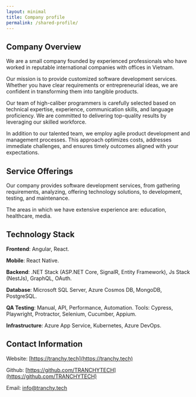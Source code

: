 ```yaml
---
layout: minimal
title: Company profile
permalink: /shared-profile/
---
```


## Company Overview

We are a small company founded by experienced professionals who have worked in reputable international companies with offices in Vietnam.

Our mission is to provide customized software development services. Whether you have clear requirements or entrepreneurial ideas, we are confident in transforming them into tangible products.

Our team of high-caliber programmers is carefully selected based on technical expertise, experience, communication skills, and language proficiency. We are committed to delivering top-quality results by leveraging our skilled workforce.

In addition to our talented team, we employ agile product development and management processes. This approach optimizes costs, addresses immediate challenges, and ensures timely outcomes aligned with your expectations.

## Service Offerings

Our company provides software development services, from gathering requirements, analyzing, offering technology solutions, to development, testing, and maintenance.

The areas in which we have extensive experience are: education, healthcare, media.

## Technology Stack

**Frontend**: Angular, React.

**Mobile**: React Native.

**Backend**: .NET Stack (ASP.NET Core, SignalR, Entity Framework), Js Stack (NestJs), GraphQL, OAuth.

**Database**: Microsoft SQL Server, Azure Cosmos DB, MongoDB, PostgreSQL.

**QA Testing**: Manual, API, Performance, Automation. Tools: Cypress, Playwright, Protractor, Selenium, Cucumber, Appium.

**Infrastructure**: Azure App Service, Kubernetes, Azure DevOps.

## Contact Information

Website: [https://tranchy.tech](https://tranchy.tech)

Github: [https://github.com/TRANCHYTECH](https://github.com/TRANCHYTECH)

Email: [info@tranchy.tech](mailto:info@tranchy.tech)

